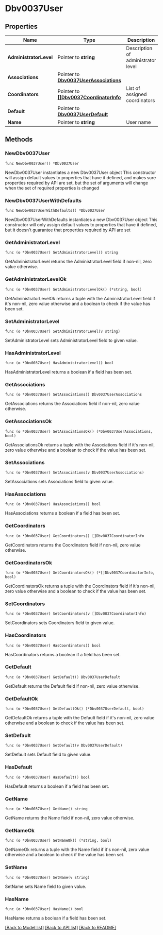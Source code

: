 # Dbv0037User

## Properties

Name | Type | Description | Notes
------------ | ------------- | ------------- | -------------
**AdministratorLevel** | Pointer to **string** | Description of administrator level | [optional] 
**Associations** | Pointer to [**Dbv0037UserAssociations**](Dbv0037UserAssociations.md) |  | [optional] 
**Coordinators** | Pointer to [**[]Dbv0037CoordinatorInfo**](Dbv0037CoordinatorInfo.md) | List of assigned coordinators | [optional] 
**Default** | Pointer to [**Dbv0037UserDefault**](Dbv0037UserDefault.md) |  | [optional] 
**Name** | Pointer to **string** | User name | [optional] 

## Methods

### NewDbv0037User

`func NewDbv0037User() *Dbv0037User`

NewDbv0037User instantiates a new Dbv0037User object
This constructor will assign default values to properties that have it defined,
and makes sure properties required by API are set, but the set of arguments
will change when the set of required properties is changed

### NewDbv0037UserWithDefaults

`func NewDbv0037UserWithDefaults() *Dbv0037User`

NewDbv0037UserWithDefaults instantiates a new Dbv0037User object
This constructor will only assign default values to properties that have it defined,
but it doesn't guarantee that properties required by API are set

### GetAdministratorLevel

`func (o *Dbv0037User) GetAdministratorLevel() string`

GetAdministratorLevel returns the AdministratorLevel field if non-nil, zero value otherwise.

### GetAdministratorLevelOk

`func (o *Dbv0037User) GetAdministratorLevelOk() (*string, bool)`

GetAdministratorLevelOk returns a tuple with the AdministratorLevel field if it's non-nil, zero value otherwise
and a boolean to check if the value has been set.

### SetAdministratorLevel

`func (o *Dbv0037User) SetAdministratorLevel(v string)`

SetAdministratorLevel sets AdministratorLevel field to given value.

### HasAdministratorLevel

`func (o *Dbv0037User) HasAdministratorLevel() bool`

HasAdministratorLevel returns a boolean if a field has been set.

### GetAssociations

`func (o *Dbv0037User) GetAssociations() Dbv0037UserAssociations`

GetAssociations returns the Associations field if non-nil, zero value otherwise.

### GetAssociationsOk

`func (o *Dbv0037User) GetAssociationsOk() (*Dbv0037UserAssociations, bool)`

GetAssociationsOk returns a tuple with the Associations field if it's non-nil, zero value otherwise
and a boolean to check if the value has been set.

### SetAssociations

`func (o *Dbv0037User) SetAssociations(v Dbv0037UserAssociations)`

SetAssociations sets Associations field to given value.

### HasAssociations

`func (o *Dbv0037User) HasAssociations() bool`

HasAssociations returns a boolean if a field has been set.

### GetCoordinators

`func (o *Dbv0037User) GetCoordinators() []Dbv0037CoordinatorInfo`

GetCoordinators returns the Coordinators field if non-nil, zero value otherwise.

### GetCoordinatorsOk

`func (o *Dbv0037User) GetCoordinatorsOk() (*[]Dbv0037CoordinatorInfo, bool)`

GetCoordinatorsOk returns a tuple with the Coordinators field if it's non-nil, zero value otherwise
and a boolean to check if the value has been set.

### SetCoordinators

`func (o *Dbv0037User) SetCoordinators(v []Dbv0037CoordinatorInfo)`

SetCoordinators sets Coordinators field to given value.

### HasCoordinators

`func (o *Dbv0037User) HasCoordinators() bool`

HasCoordinators returns a boolean if a field has been set.

### GetDefault

`func (o *Dbv0037User) GetDefault() Dbv0037UserDefault`

GetDefault returns the Default field if non-nil, zero value otherwise.

### GetDefaultOk

`func (o *Dbv0037User) GetDefaultOk() (*Dbv0037UserDefault, bool)`

GetDefaultOk returns a tuple with the Default field if it's non-nil, zero value otherwise
and a boolean to check if the value has been set.

### SetDefault

`func (o *Dbv0037User) SetDefault(v Dbv0037UserDefault)`

SetDefault sets Default field to given value.

### HasDefault

`func (o *Dbv0037User) HasDefault() bool`

HasDefault returns a boolean if a field has been set.

### GetName

`func (o *Dbv0037User) GetName() string`

GetName returns the Name field if non-nil, zero value otherwise.

### GetNameOk

`func (o *Dbv0037User) GetNameOk() (*string, bool)`

GetNameOk returns a tuple with the Name field if it's non-nil, zero value otherwise
and a boolean to check if the value has been set.

### SetName

`func (o *Dbv0037User) SetName(v string)`

SetName sets Name field to given value.

### HasName

`func (o *Dbv0037User) HasName() bool`

HasName returns a boolean if a field has been set.


[[Back to Model list]](../README.md#documentation-for-models) [[Back to API list]](../README.md#documentation-for-api-endpoints) [[Back to README]](../README.md)


